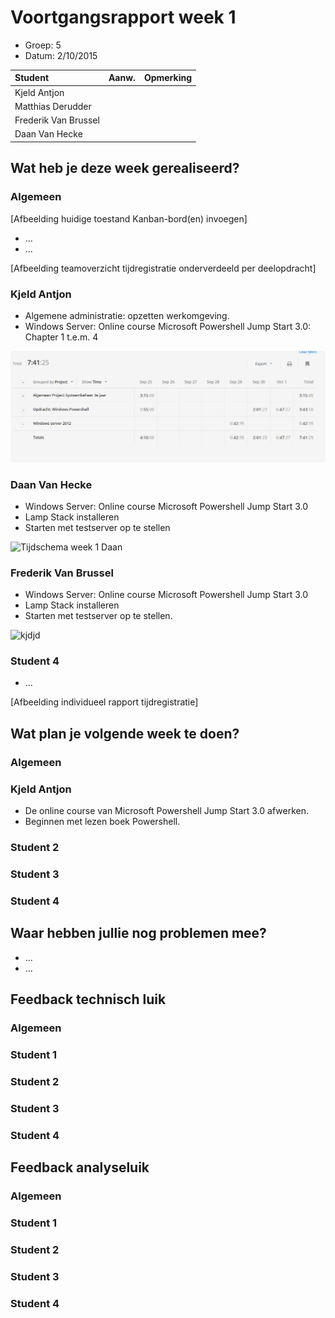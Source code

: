 # Voortgangsrapport week 1

* Groep: 5
* Datum: 2/10/2015

| Student  | Aanw. | Opmerking |
| :---     | :---  | :---      |
| Kjeld Antjon |       |           |
| Matthias Derudder |       |           |
| Frederik Van Brussel |       |           |
| Daan Van Hecke |       |           |

## Wat heb je deze week gerealiseerd?

### Algemeen

[Afbeelding huidige toestand Kanban-bord(en) invoegen]

* ...
* ...

[Afbeelding teamoverzicht tijdregistratie onderverdeeld per deelopdracht]

### Kjeld Antjon

* Algemene administratie: opzetten werkomgeving.
* Windows Server: Online course Microsoft Powershell Jump Start 3.0: Chapter 1 t.e.m. 4

![Tijdschema week 1 Kjeld](./Screenshots/KjeldWeek1.png)



### Daan Van Hecke

* Windows Server: Online course Microsoft Powershell Jump Start 3.0
* Lamp Stack installeren
* Starten met testserver op te stellen

![Tijdschema week 1 Daan]()

### Frederik Van Brussel

* Windows Server: Online course Microsoft Powershell Jump Start 3.0
* Lamp Stack installeren
* Starten met testserver op te stellen.

![kjdjd](http://puu.sh/kDNeO/68749e9f35.png)

### Student 4

* ...

[Afbeelding individueel rapport tijdregistratie]

## Wat plan je volgende week te doen?

### Algemeen
### Kjeld Antjon

* De online course van Microsoft Powershell Jump Start 3.0 afwerken.
* Beginnen met lezen boek Powershell.

### Student 2
### Student 3
### Student 4

## Waar hebben jullie nog problemen mee?

* ...
* ...

## Feedback technisch luik

### Algemeen

### Student 1
### Student 2
### Student 3
### Student 4

## Feedback analyseluik

### Algemeen

### Student 1
### Student 2
### Student 3
### Student 4

